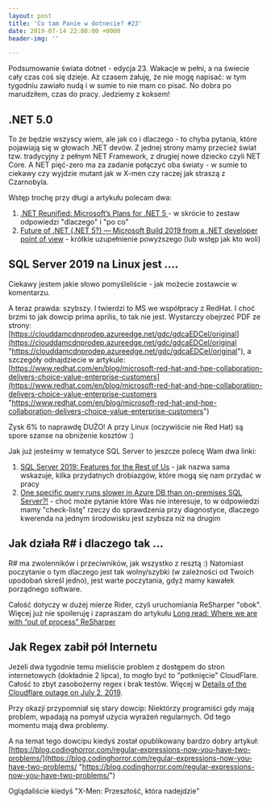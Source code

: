 ```yaml
---
layout: post
title: 'Co tam Panie w dotnecie? #23'
date: 2019-07-14 22:00:00 +0000
header-img: ''

---
```

Podsumowanie świata dotnet - edycja 23. Wakacje w pełni, a na świecie cały czas coś się dzieje. Aż czasem żałuję, że nie mogę napisać: w tym tygodniu zawiało nudą i w sumie to nie mam co pisać. No dobra po marudziłem, czas do pracy. Jedziemy z koksem!

## .NET 5.0

To że będzie wszyscy wiem, ale jak co i dlaczego - to chyba pytania, które pojawiają się w głowach .NET devów. Z jednej strony mamy przecież świat tzw. tradycyjny z pełnym NET Framework, z drugiej nowe dziecko czyli NET Core. A NET pięć-zero ma za zadanie połączyć  oba światy - w sumie to ciekawy czy wyjdzie mutant jak w X-men czy raczej jak straszą z Czarnobyla.

Wstęp trochę przy długi a artykułu polecam dwa:

1. [.NET Reunified: Microsoft’s Plans for .NET 5 ](https://msdn.microsoft.com/en-us/magazine/mt833477.aspx)- w skrócie to zestaw odpowiedzi "dlaczego" i "po co"
2. [Future of .NET (.NET 5?) — Microsoft Build 2019 from a .NET developer point of view](https://medium.com/capgemini-dynamics-365-team/future-of-net-net-5-microsoft-build-2019-from-a-net-developer-point-of-view-7a1158fb0691) - krótkie uzupełnienie powyższego (lub wstęp jak kto woli)

## SQL Server 2019 na Linux jest ....

Ciekawy jestem jakie słowo pomyśleliście - jak możecie zostawcie w komentarzu.

A teraz prawda: szybszy. I twierdzi to MS we współpracy z RedHat. I choć brzmi to jak dowcip prima aprilis, to tak nie jest. Wystarczy obejrzeć PDF ze strony: [https://clouddamcdnprodep.azureedge.net/gdc/gdcaEDCeI/original](https://clouddamcdnprodep.azureedge.net/gdc/gdcaEDCeI/original "https://clouddamcdnprodep.azureedge.net/gdc/gdcaEDCeI/original"), a szczegóły odnajdziecie w artykule: [https://www.redhat.com/en/blog/microsoft-red-hat-and-hpe-collaboration-delivers-choice-value-enterprise-customers](https://www.redhat.com/en/blog/microsoft-red-hat-and-hpe-collaboration-delivers-choice-value-enterprise-customers "https://www.redhat.com/en/blog/microsoft-red-hat-and-hpe-collaboration-delivers-choice-value-enterprise-customers")

Zysk 6% to naprawdę DUŻO! A przy Linux (oczywiście nie Red Hat) są spore szanse na obniżenie kosztów :)

Jak już jesteśmy w tematyce SQL Server to jeszcze polecę Wam dwa linki:

1. [SQL Server 2019: Features for the Rest of Us](https://www.red-gate.com/simple-talk/opinion/editorials/sql-server-2019-features-for-the-rest-of-us/) - jak nazwa sama wskazuje, kilka przydatnych drobiazgów, które mogą się nam przydać w pracy
2. [One specific query runs slower in Azure DB than on-premises SQL Server?!](https://techcommunity.microsoft.com/t5/Azure-Database-Support-Blog/One-specific-query-runs-slower-in-Azure-DB-than-on-premises-SQL/ba-p/751165) - choć może pytanie które Was nie interesuje, to w odpowiedzi mamy "check-listę" rzeczy do sprawdzenia przy diagnostyce, dlaczego kwerenda na jednym środowisku jest szybsza niż na drugim

## Jak działa R# i dlaczego tak ...

R# ma zwolenników i przeciwników, jak wszystko z resztą :) Natomiast poczytanie o tym dlaczego jest tak wolny/szybki (w zależności od Twoich upodobań skreśl jedno), jest warte poczytania, gdyż mamy kawałek porządnego software.

Całość dotyczy w dużej mierze Rider, czyli uruchomiania ReSharper "obok". Więcej już nie spoileruję i zapraszam do artykułu [Long read: Where we are with “out of process” ReSharper](https://blog.jetbrains.com/dotnet/2019/07/11/where-we-are-with-out-of-process-resharper/)

## Jak Regex zabił pół Internetu

Jeżeli dwa tygodnie temu mieliście problem z dostępem do stron internetowych (dokładnie 2 lipca), to mogło być to "potknięcie" CloudFlare. Całość to zbyt zasobożerny regex i brak testów. Więcej w [Details of the Cloudflare outage on July 2, 2019](https://blog.cloudflare.com/details-of-the-cloudflare-outage-on-july-2-2019/).

Przy okazji przypomniał się stary dowcip: Niektórzy programiści gdy mają problem, wpadają na pomysł użycia wyrażeń regularnych. Od tego momentu mają dwa problemy.

A na temat tego dowcipu kiedyś został opublikowany bardzo dobry artykuł: [https://blog.codinghorror.com/regular-expressions-now-you-have-two-problems/](https://blog.codinghorror.com/regular-expressions-now-you-have-two-problems/ "https://blog.codinghorror.com/regular-expressions-now-you-have-two-problems/")

Oglądaliście kiedyś "X-Men: Przeszłość, która nadejdzie"